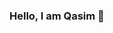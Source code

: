 ### Hello, I am Qasim 👋

<!--
**ali92qasim/ali92qasim** is a ✨ _special_ ✨ repository because its `README.md` (this file) appears on your GitHub profile.

Here are some ideas to get you started:

- 🔭 I’m currently working as **Full Stack Developer**
- 👯 I’m looking to collaborate on **Web Applications**
- 🤔 I’m looking for help with **Remote Full Time Job**
- 💬 Ask me about anything related to **Web Development** or **Machine Learning**
- 📫 How to reach me: You can reach me [Linkedin](https://www.linkedin.com/in/qasim-ali-70b41210b/) , [Twitter]([y](https://twitter.com/BeingGuruQasim)
- 😄 Pronouns: He/Him
- ⚡ Fun fact: I have done MS in Computational Data Science and still doing web development
-->
